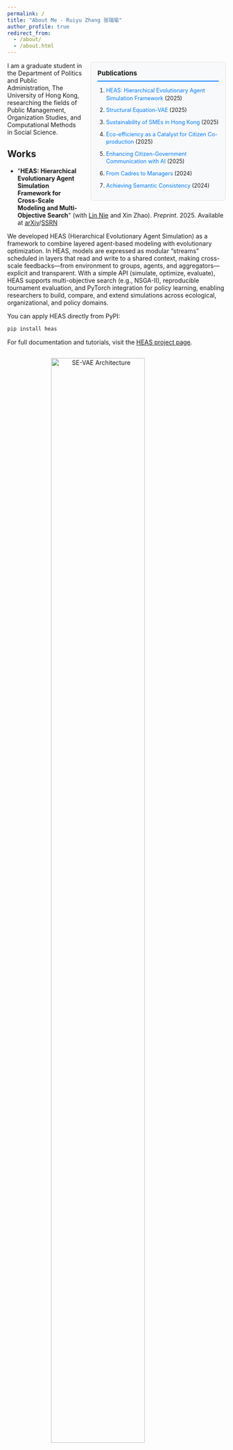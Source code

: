 ```yaml
---
permalink: /
title: "About Me - Ruiyu Zhang 张瑞瑜"
author_profile: true
redirect_from: 
  - /about/
  - /about.html
---
```



<style>
.publications-sidebar {
  float: right;
  width: 280px;
  margin: 0 0 20px 20px;
  padding: 15px;
  background-color: #f8f9fa;
  border: 1px solid #dee2e6;
  border-radius: 6px;
  position: sticky;
  top: 20px;
  font-size: 0.9em;
}

.publications-sidebar h3 {
  margin-top: 0;
  margin-bottom: 12px;
  font-size: 1.2em;
  border-bottom: 2px solid #007bff;
  padding-bottom: 8px;
}

.publications-sidebar ol {
  margin: 0;
  padding-left: 20px;
}

.publications-sidebar li {
  margin-bottom: 10px;
  line-height: 1.4;
}

.publications-sidebar a {
  color: #007bff;
  text-decoration: none;
}

.publications-sidebar a:hover {
  text-decoration: underline;
}

@media (max-width: 768px) {
  .publications-sidebar {
    float: none;
    width: 100%;
    margin: 0 0 20px 0;
    position: relative;
    top: 0;
  }
}
</style>

<div class="publications-sidebar">
  <h3>Publications</h3>
  <ol>
    <li><a href="#heas">HEAS: Hierarchical Evolutionary Agent Simulation Framework</a> (2025)</li>
    <li><a href="#se-vae">Structural Equation-VAE</a> (2025)</li>
    <li><a href="#sme-sustainability">Sustainability of SMEs in Hong Kong</a> (2025)</li>
    <li><a href="#eco-efficiency">Eco-efficiency as a Catalyst for Citizen Co-production</a> (2025)</li>
    <li><a href="#ai-communication">Enhancing Citizen-Government Communication with AI</a> (2025)</li>
    <li><a href="#cadres-managers">From Cadres to Managers</a> (2024)</li>
    <li><a href="#semantic-consistency">Achieving Semantic Consistency</a> (2024)</li>
  </ol>
</div>

I am a graduate student in the Department of Politics and Public Administration, The University of Hong Kong, researching the fields of Public Management, Organization Studies, and Computational Methods in Social Science.

Works
------

<a name="heas"></a>
 - "**HEAS: Hierarchical Evolutionary Agent Simulation Framework for Cross-Scale Modeling and Multi-Objective Search**" (with [Lin Nie](https://scholar.google.com/citations?user=u38DnlUAAAAJ&hl=en&inst=17644838422235682599) and Xin Zhao). *Preprint*. 2025. Available at [arXiv](https://arxiv.org/abs/2508.15555)/[SSRN](https://papers.ssrn.com/sol3/papers.cfm?abstract_id=5400479)

We developed HEAS (Hierarchical Evolutionary Agent Simulation) as a framework to combine layered agent-based modeling with evolutionary optimization. In HEAS, models are expressed as modular “streams” scheduled in layers that read and write to a shared context, making cross-scale feedbacks—from environment to groups, agents, and aggregators—explicit and transparent. With a simple API (simulate, optimize, evaluate), HEAS supports multi-objective search (e.g., NSGA-II), reproducible tournament evaluation, and PyTorch integration for policy learning, enabling researchers to build, compare, and extend simulations across ecological, organizational, and policy domains. 

You can apply HEAS directly from PyPI:
```bash
pip install heas
```
For full documentation and tutorials, visit the [HEAS project page](https://pypi.org/project/heas/).

<figure style="text-align: center; display: inline-block;">
  <img src="/images/HEAS_Plot1.png" 
       alt="SE-VAE Architecture" 
       style="display: block; margin: 0 auto; width: 80%; height: auto;">
  <figcaption style="margin-top: 0.5em;">
    <em>Figure.</em> Abstract Stream–layer Architecture in HEAS
  </figcaption>
</figure>

---

<a name="se-vae"></a>
 - "**Structural Equation-VAE: Disentangled Latent Representations for Tabular Data**" (with Ce Zhao, Xin Zhao, [Lin Nie](https://scholar.google.com/citations?user=u38DnlUAAAAJ&hl=en&inst=17644838422235682599), [Wai-Fung Lam](https://scholar.google.com/citations?user=QtW4fMoAAAAJ&hl=en&inst=17644838422235682599)). *Preprint*. 2025. Available at [arXiv](https://arxiv.org/abs/2508.06347)/[SSRN](https://papers.ssrn.com/sol3/papers.cfm?abstract_id=5384208)

In our work on representation learning for structured data, we tackle the persistent challenge of aligning latent variables with theory-driven constructs. Drawing inspiration from structural equation modeling, we designed SE-VAE (Structural Equation-Variational Autoencoder) to embed measurement structure directly into a variational autoencoder, separating construct-specific signals from global nuisance variation. Evaluated on simulated tabular datasets, SE-VAE consistently recovered underlying factors more accurately and robustly than leading baselines, offering a principled framework for interpretable generative modeling in scientific and social research. 

You can apply SE-VAE directly from PyPI:
```bash
pip install sevae
```
For full documentation and tutorials, visit the [SE-VAE project page](https://pypi.org/project/sevae/).

<figure style="text-align: center; display: inline-block;">
  <img src="/images/SE-VAE_Architecture_F1.png" 
       alt="SE-VAE Architecture" 
       style="display: block; margin: 0 auto; width: 80%; height: auto;">
  <figcaption style="margin-top: 0.5em;">
    <em>Figure.</em> SE-VAE Architecture
  </figcaption>
</figure>

---

<a name="sme-sustainability"></a>
 - "**Sustainability of Small and Medium-Sized Enterprises in Hong Kong: Drivers and the Moderating Role of Social Network**" (with [Lin Nie](https://scholar.google.com/citations?user=u38DnlUAAAAJ&hl=en&inst=17644838422235682599) and [Wai-Fung Lam](https://scholar.google.com/citations?user=QtW4fMoAAAAJ&hl=en&inst=17644838422235682599)). *Corporate Social Responsibility and Environmental Management*. 2025. [https://doi.org/10.1002/csr.3207](https://doi.org/10.1002/csr.3207)

Our study examines what drives small and medium-sized enterprises (SMEs) to adopt sustainability practices, and how social networks shape these dynamics. Using survey data from 1,400 SMEs in Hong Kong, we find that internal drivers—such as responsibility, commitment, and a clear sustainability mission—and external pressures like regulation and customer demand significantly influence sustainability efforts. Crucially, our study shows that SMEs with stronger social network engagement benefit more from external drivers, especially in areas like environmental management, innovation, and social contribution. These findings highlight the need for policy approaches that not only provide support but also strengthen SME networks to enhance sustainability outcomes.

<figure style="text-align: center; display: inline-block;">
  <img src="/images/Moderating Effects of SME Social Network on Government Support, Industry Benchmark, and Customer Pressure.png" 
       alt="SE-VAE Architecture" 
       style="display: block; margin: 0 auto; width: 80%; height: auto;">
  <figcaption style="margin-top: 0.5em;">
    <em>Figure.</em> Moderating Effects of SME Social Network on Government Support, Industry Benchmark, and Customer Pressure
  </figcaption>
</figure>

---

<a name="eco-efficiency"></a>
 - "**Eco-efficiency as a Catalyst for Citizen Co-production: Evidence from Chinese Cities**" (with [Lin Nie](https://scholar.google.com/citations?user=u38DnlUAAAAJ&hl=en&inst=17644838422235682599), Ce Zhao, Xin Zhao). *Preprint*. 2025. Available at [arXiv](https://arxiv.org/abs/2504.13290)/[SSRN](https://papers.ssrn.com/sol3/papers.cfm?abstract_id=5220860)

In our study, we explored the relationship between eco-efficiency and the local governments' engagement in collaborative environmental governance with citizens. By analyzing provincial-level data from China and employing advanced textual analysis methods, our findings reveal that localities with higher eco-efficiency are significantly more likely to adopt co-productive responses to environmental complaints.

<figure style="text-align: center; display: inline-block;">
  <img src="/images/Catalyst for Citizen Co-production_F2.jpg" 
       alt="SE-VAE Architecture" 
       style="display: block; margin: 0 auto; width: 50%; height: auto;">
  <figcaption style="margin-top: 0.5em;">
    <em>Figure.</em> SHAP Analysis of Co-Production Prediction
  </figcaption>
</figure>

---

<a name="ai-communication"></a>
 - "**Enhancing Citizen-Government Communication with AI: Evaluating the Impact of AI-Assisted Interactions on Communication Quality and Satisfaction**" (with [Lin Nie](https://scholar.google.com/citations?user=u38DnlUAAAAJ&hl=en&inst=17644838422235682599)). *Preprint*. 2025. Available at [arXiv](https://arxiv.org/abs/2501.10715)/[SSRN](https://papers.ssrn.com/sol3/papers.cfm?abstract_id=5107547)

In our investigation of AI-assisted interactions, we sought to understand how artificial intelligence might elevate the quality of communication between citizens and civil servants.  We  compared traditional and AI-enhanced communication across diverse scenarios—from routine service requests to emergency concerns. Our analyses demonstrated that AI modifications can significantly improve key dimensions such as satisfaction, responsiveness, clarity, and trust. 

<figure style="text-align: center; display: inline-block;">
  <img src="/images/Paired T-Test Results of Comparison of Civil Servant Perceptions.png" 
       alt="SE-VAE Architecture" 
       style="display: block; margin: 0 auto; width: 70%; height: auto;">
  <figcaption style="margin-top: 0.5em;">
    <em>Figure.</em> Paired T-Test Results of Comparison of Civil Servant Perceptions
  </figcaption>
</figure>

---

<a name="cadres-managers"></a>
 - "**From Cadres to Managers: The Double-hundred Action Programme and China's State-owned Enterprise Reform**" (with [Chengpang Lee](https://scholar.google.com/citations?user=3Gjd09kAAAAJ&hl=en&inst=17644838422235682599)). *The China Quarterly*. 2024. [https://doi.org/10.1017/S0305741024000481](https://doi.org/10.1017/S0305741024000481)

Our study delved into the transformative ambitions of the double-hundred action programme, a reform designed to modernize China’s state-owned enterprises by expanding the pool of top executive talent beyond traditional cadres. Through extensive fieldwork and detailed ethnography at a selected enterprise, we explored how this policy is reshaping recruitment, performance evaluation, and remuneration practices. While our findings highlight strong support for the initiative and notable shifts in organizational dynamics, they also reveal that traditional influences endure, particularly in key board appointments. This work deepens our understanding of the delicate balance between progressive reform and longstanding institutional practices.

<figure style="text-align: center; display: inline-block;">
  <img src="/images/The Bifurcated Corporate Leadership under the DHA.jpg" 
       alt="SE-VAE Architecture" 
       style="display: block; margin: 0 auto; width: 50%; height: auto;">
  <figcaption style="margin-top: 0.5em;">
    <em>Figure.</em> The Bifurcated Corporate Leadership under the Double-hundred Action
  </figcaption>
</figure>

---

<a name="semantic-consistency"></a>
 - "**Achieving Semantic Consistency: Contextualized Word Representations for Political Text Analysis**" (with [Lin Nie](https://scholar.google.com/citations?user=u38DnlUAAAAJ&hl=en&inst=17644838422235682599), Ce Zhao, Qingyang Chen). *Preprint*. 2024. Available at [arXiv](https://arxiv.org/abs/2412.04505)/[SSRN](https://papers.ssrn.com/sol3/papers.cfm?abstract_id=5043698)

In our exploration of political text analysis, we set out to address the challenge of maintaining semantic stability over time. By comparing traditional static embeddings with contextual models using two decades of People’s Daily articles, our research evaluated how well each approach captures both enduring meanings and subtle semantic shifts. The results indicate that contextual models not only provide greater semantic consistency but also detect nuanced variations that static methods often miss.   

<figure style="text-align: center; display: inline-block;">
  <img src="/images/Comparison of Key Metrics Between BERT and Word2Vec Over Different Time Spans.png" 
       alt="SE-VAE Architecture" 
       style="display: block; margin: 0 auto; width: 90%; height: auto;">
  <figcaption style="margin-top: 0.5em;">
    <em>Figure.</em> Comparison of Key Metrics Between BERT and Word2Vec Over Different Time Spans
  </figcaption>
</figure>

---

Contact
------
Feel free to reach out via email: ruiyuzh@connect.hku.hk

